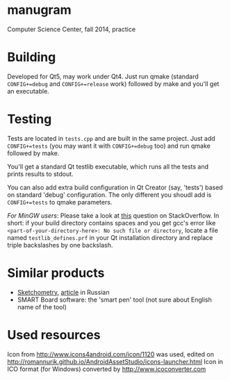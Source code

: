 manugram
========

Computer Science Center, fall 2014, practice

Building
========

Developed for Qt5, may work under Qt4. Just run qmake (standard `CONFIG+=debug` and `CONFIG+=release` work)
followed by make and you'll get an executable.

Testing
=======

Tests are located in `tests.cpp` and are built in the same project. Just add `CONFIG+=tests`
(you may want it with `CONFIG+=debug` too) and run qmake followed by make.

You'll get a standard Qt testlib executable, which runs all the tests and prints results to stdout.

You can also add extra build configuration in Qt Creator (say, 'tests') based on standard 'debug' configuration.
The only different you shoudl add is `CONFIG+=tests` to qmake parameters.

_For MinGW users_: Please take a look at [this](http://stackoverflow.com/questions/16611108/qt-creator-unit-test-project)
  question on StackOverflow. In short: if your build directory contains spaces and you get gcc's error
  like `<part-of-your-directory-here>: No such file or directory`, locate a file named `testlib_defines.prf`
  in your Qt installation directory and replace triple backslashes by one backslash.

Similar products
================
* <a href="http://sketchometry.org">Sketchometry</a>, <a href="http://habrahabr.ru/post/239259/">article</a> in Russian
* SMART Board software: the 'smart pen' tool (not sure about English name of the tool)

Used resources
==============
Icon from http://www.icons4android.com/icon/1120 was used, edited on http://romannurik.github.io/AndroidAssetStudio/icons-launcher.html
Icon in ICO format (for Windows) converted by http://www.icoconverter.com
